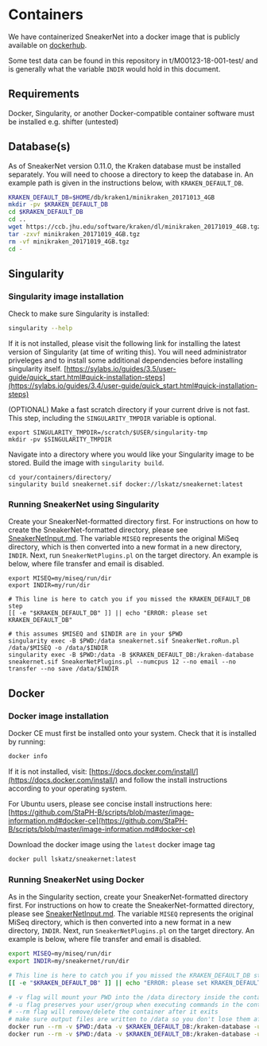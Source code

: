 # Containers

We have containerized SneakerNet into a docker image that is publicly available on [dockerhub](https://hub.docker.com/repository/docker/lskatz/sneakernet).

Some test data can be found in this repository in
t/M00123-18-001-test/
and is generally what the variable `INDIR` would hold in this document.

## Requirements
Docker, Singularity,  or another Docker-compatible container software must be installed e.g. shifter (untested)

## Database(s)

As of SneakerNet version 0.11.0, the Kraken database must be installed separately.
You will need to choose a directory to keep the database in.
An example path is given in the instructions below, with `KRAKEN_DEFAULT_DB`.
```bash
KRAKEN_DEFAULT_DB=$HOME/db/kraken1/minikraken_20171013_4GB
mkdir -pv $KRAKEN_DEFAULT_DB
cd $KRAKEN_DEFAULT_DB
cd ..
wget https://ccb.jhu.edu/software/kraken/dl/minikraken_20171019_4GB.tgz
tar -zxvf minikraken_20171019_4GB.tgz
rm -vf minikraken_20171019_4GB.tgz
cd -
```

## Singularity

### Singularity image installation
Check to make sure Singularity is installed:
```bash
singularity --help
```
If it is not installed, please visit the following link for installing the latest version of Singularity (at time of writing this). You will need administrator priveleges and to install some additional dependencies before installing singularity itself. [https://sylabs.io/guides/3.5/user-guide/quick_start.html#quick-installation-steps](https://sylabs.io/guides/3.4/user-guide/quick_start.html#quick-installation-steps)


(OPTIONAL) Make a fast scratch directory if your current drive is not fast.
This step, including the `SINGULARITY_TMPDIR` variable is optional.

    export SINGULARITY_TMPDIR=/scratch/$USER/singularity-tmp
    mkdir -pv $SINGULARITY_TMPDIR

Navigate into a directory where you would like your Singularity image to be stored.
Build the image with `singularity build`.

    cd your/containers/directory/
    singularity build sneakernet.sif docker://lskatz/sneakernet:latest

### Running SneakerNet using Singularity

Create your SneakerNet-formatted directory first.
For instructions on how to create the SneakerNet-formatted directory, please see [SneakerNetInput.md](SneakerNetInput.md).
The variable `MISEQ` represents the original MiSeq directory,
which is then converted into a new format in a new directory, `INDIR`.
Next, run `SneakerNetPlugins.pl` on the target directory.
An example is below, where file transfer and email is disabled.

    export MISEQ=my/miseq/run/dir
    export INDIR=my/run/dir

    # This line is here to catch you if you missed the KRAKEN_DEFAULT_DB step
    [[ -e "$KRAKEN_DEFAULT_DB" ]] || echo "ERROR: please set KRAKEN_DEFAULT_DB"
    
    # this assumes $MISEQ and $INDIR are in your $PWD
    singularity exec -B $PWD:/data sneakernet.sif SneakerNet.roRun.pl /data/$MISEQ -o /data/$INDIR
    singularity exec -B $PWD:/data -B $KRAKEN_DEFAULT_DB:/kraken-database sneakernet.sif SneakerNetPlugins.pl --numcpus 12 --no email --no transfer --no save /data/$INDIR

## Docker

### Docker image installation

Docker CE must first be installed onto your system. Check that it is installed by running:
```bash
docker info
```
If it is not installed, visit: [https://docs.docker.com/install/](https://docs.docker.com/install/) and follow the install instructions according to your operating system.

For Ubuntu users, please see concise install instructions here: [https://github.com/StaPH-B/scripts/blob/master/image-information.md#docker-ce](https://github.com/StaPH-B/scripts/blob/master/image-information.md#docker-ce)

Download the docker image using the `latest` docker image tag
```bash
docker pull lskatz/sneakernet:latest
```

### Running SneakerNet using Docker

As in the Singularity section,
create your SneakerNet-formatted directory first.
For instructions on how to create the SneakerNet-formatted directory, please see [SneakerNetInput.md](SneakerNetInput.md).
The variable `MISEQ` represents the original MiSeq directory,
which is then converted into a new format in a new directory, `INDIR`.
Next, run `SneakerNetPlugins.pl` on the target directory.
An example is below, where file transfer and email is disabled.

```bash
export MISEQ=my/miseq/run/dir
export INDIR=my/sneakernet/run/dir

# This line is here to catch you if you missed the KRAKEN_DEFAULT_DB step
[[ -e "$KRAKEN_DEFAULT_DB" ]] || echo "ERROR: please set KRAKEN_DEFAULT_DB"

# -v flag will mount your PWD into the /data directory inside the container
# -u flag preserves your user/group when executing commands in the container
# --rm flag will remove/delete the container after it exits 
# make sure output files are written to /data so you don't lose them after the container exits!
docker run --rm -v $PWD:/data -v $KRAKEN_DEFAULT_DB:/kraken-database -u $(id -u):$(id -g) lskatz/sneakernet:latest SneakerNet.roRun.pl /data/$MISEQ -o /data/$INDIR
docker run --rm -v $PWD:/data -v $KRAKEN_DEFAULT_DB:/kraken-database -u $(id -u):$(id -g) lskatz/sneakernet:latest SneakerNetPlugins.pl --numcpus 12 --no email --no transfer --no save /data/$INDIR
```
